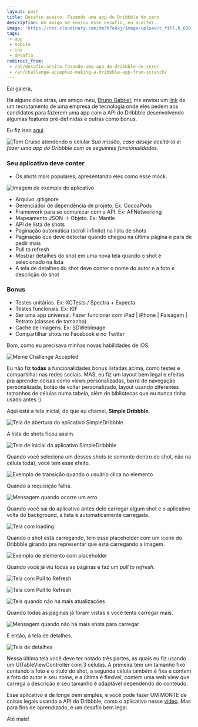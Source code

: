 ```yaml
---
layout: post
title: Desafio aceito. Fazendo uma app do Dribbble do zero
description: Um amigo me enviou esse desafio, eu aceitei.
image: 'https://res.cloudinary.com/dm7h7e8xj/image/upload/c_fill,h_630,w_1200/v1501172613/your-mission_zpskxns2mho_rgl7ca.png'
tags:
 - app
 - mobile
 - ios
 - desafio
redirect_from:
 - /pt/desafio-aceito-fazendo-uma-app-do-dribbble-do-zero/
 - /en/challenge-accepted-making-a-dribbble-app-from-scratch/
---
```


Eaí galera,

Há alguns dias atrás, um amigo meu, <a href="https://github.com/brunogabriel" target="_blank">Bruno Gabriel</a>, me enviou um <a href="https://bitbucket.org/suporte_concrete/desafio-ios/" target="_blank">link</a> de um recrutamento de uma empresa de tecnologia onde eles pedem aos candidatos para fazerem uma app com a API do Dribbble desenvolvendo algumas features pré-definidas e outras como bonus.

Eu fiz isso <a href="https://github.com/thiagoross/SimpleDribbble" target="_blank">aqui</a>.

![Tom Cruise atendendo o celular](http://i1310.photobucket.com/albums/s647/rossener/Dribbble%20Challenge/your-mission_zpskxns2mho.png)
*Sua missão, caso deseje aceitá-la é: fazer uma app do Dribbble com as seguintes funcionalidades.*

### Seu aplicativo deve conter

 - Os shots mais populares, apresentando eles como esse mock.

![Imagem de exemplo do aplicativo](http://i1310.photobucket.com/albums/s647/rossener/Dribbble%20Challenge/mock_zpsie1ik4uo.png)

 - Arquivo .gitignore
 - Gerenciador de dependência de projeto. Ex: CocoaPods
 - Framework para se comunicar com a API. Ex: AFNetworking
 - Mapeamento JSON -&gt; Objeto. Ex: Mantle
 - API de lista de shots
 - Paginação automática (scroll infinito) na lista de shots
 - Paginação que deve detectar quando chegou na última página e para de pedir mais
 - Pull to refresh
 - Mostrar detalhes do shot em uma nova tela quando o shot é selecionado na lista
 - A tela de detalhes do shot deve conter o nome do autor e a foto e descrição do shot

### Bonus

 - Testes unitários. Ex: XCTests / Spectra + Expecta
 - Testes funcionais. Ex: KIF
 - Ser uma app universal. Fazer funcionar com iPad | iPhone | Paisagem | Retrato (classes de tamanho)
 - Cache de imagens. Ex: SDWebImage
 - Compartilhar shots no Facebook e no Twitter

Bom, como eu precisava minhas novas habilidades de iOS.

![Meme Challenge Accepted](http://i1310.photobucket.com/albums/s647/rossener/Dribbble%20Challenge/challenge-accepted_zpsqwnlacvu.jpg)

Eu não fiz **todas** a funcionalidades bonus listadas acima, como testes e compartilhar nas redes sociais. MAS, eu fiz um layout bem legal e efeitos pra aprender coisas como views personalizadas, barra de navegação personalizada, botão de voltar personalizado, layout usando diferentes tamanhos de células numa tabela, além de bibliotecas que eu nunca tinha usado antes :)

Aqui está a tela inicial, do que eu chamei, **Simple Dribbble**.

![Tela de abertura do aplicativo SimpleDribbble](http://i1310.photobucket.com/albums/s647/rossener/launch-screen_zpskx1mm4gd.png)

A lista de shots ficou assim.

![Tela de inicial do aplicativo SimpleDribbble](http://i1310.photobucket.com/albums/s647/rossener/shots-list_zps3pe3rabs.png)

Quando você seleciona um desses shots (e somente dentro do shot, não na célula toda), você tem esse efeito.

![Exemplo de transição quando o usuário clica no elemento](http://i1310.photobucket.com/albums/s647/rossener/selecting_zpsiycsug49.png)

Quando a requisição falha.

![Mensagem quando ocorre um erro](http://i1310.photobucket.com/albums/s647/rossener/Dribbble%20Challenge/error-message_zpsylifpclp.png)

Quando você sai do aplicativo antes dele carregar algum shot e o aplicativo volta do background, a lista é automaticamente carregada.

![Tela com loading](http://i1310.photobucket.com/albums/s647/rossener/Dribbble%20Challenge/auto-load_zpsi1xc9oi7.png)

Quando o shot está carregando, tem esse placeholder com um ícone do Dribbble girando pra representar que está carregando a imagem.

![Exemplo de elemento com placeholder](http://i1310.photobucket.com/albums/s647/rossener/Dribbble%20Challenge/loading-placeholder_zpsbbby7aoj.png)

Quando você já viu todas as páginas e faz um <em>pull to refresh</em>.

![Tela com Pull to Refresh](http://i1310.photobucket.com/albums/s647/rossener/Dribbble%20Challenge/pull-to-request_zpsep94dnws.png)

![Tela com Pull to Refresh](http://i1310.photobucket.com/albums/s647/rossener/Dribbble%20Challenge/release-to-refresh_zpstqhgajpu.png)

![Tela quando não há mais atualizações](http://i1310.photobucket.com/albums/s647/rossener/Dribbble%20Challenge/end-push-to-refresh_zpslmgvdgps.png)

Quando todas as páginas já foram vistas e você tenta carregar mais.

![Mensagem quando não há mais shots para carregar](http://i1310.photobucket.com/albums/s647/rossener/Dribbble%20Challenge/end-infinity-scroll_zpswdkleaoo.png)

E então, a tela de detalhes.

![Tela de detalhes](http://i1310.photobucket.com/albums/s647/rossener/shots-details_zpsuzqh4brt.png)

Nessa última tela você deve ter notado três partes, as quais eu fiz usando um UITableViewController com 3 células. A primeira tem um tamanho fixo contendo a foto e o título do shot, a segunda célula também é fixa e contem a foto do autor e seu nome, e a última é flexível, contem uma web view que carrega a descrição e seu tamanho é adaptável dependendo do conteúdo.

Esse aplicativo é de longe bem simples, e você pode fazer UM MONTE de coisas legais usando a API do Dribbble, como o aplicativo nesse <a href="https://www.youtube.com/watch?v=MtcscjMxxq4" target="_blank">vídeo</a>. Mas para fins de aprendizado, é um desafio bem legal.

Até mais!

